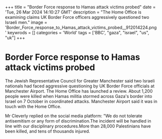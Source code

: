 +++
title = "Border Force response to Hamas attack victims probed"
date = 'Tue, 26 Mar 2024 14:10:27 GMT'
description = "The Home Office is examining claims UK Border Force officers aggressively questioned two Israeli men."
image = 'Border_Force_response_to_Hamas_attack_victims_probed__912014224.png'
keywrods =  []
categories = 'World'
tags = ['BBC', "gaza", "israel", "us", "uk"]
+++

# Border Force response to Hamas attack victims probed

The Jewish Representative Council for Greater Manchester said two Israeli nationals had faced aggressive questioning by UK Border Force officials at Manchester Airport.
The Home Office has launched a review.
About 1,200 people were killed when Hamas militia stormed across Gaza<bb>'s border into Israel on 7 October in coordinated attacks.  Manchester Airport said it was in touch with the Home Office.

Mr Cleverly replied on the social media platform: <bb>"We do not tolerate antisemitism or any form of discrimination.The incident will be handled in line with our disciplinary procedures.More than 28,000 Palestinians have been killed, and tens of thousands injured.


